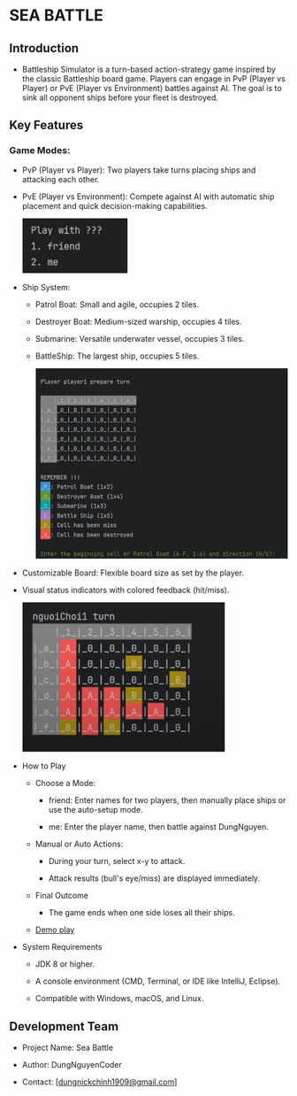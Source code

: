 # SEA BATTLE

## Introduction

- Battleship Simulator is a turn-based action-strategy game inspired by the classic Battleship board game. Players can engage in PvP (Player vs Player) or PvE (Player vs Environment) battles against AI. The goal is to sink all opponent ships before your fleet is destroyed.

## Key Features

### Game Modes:

- PvP (Player vs Player): Two players take turns placing ships and attacking each other.

- PvE (Player vs Environment): Compete against AI with automatic ship placement and quick decision-making capabilities.
  
    ![alt text](IMG/PlayMode.png)

- Ship System:

  + Patrol Boat: Small and agile, occupies 2 tiles.

  + Destroyer Boat: Medium-sized warship, occupies 4 tiles.

  + Submarine: Versatile underwater vessel, occupies 3 tiles.

  + BattleShip: The largest ship, occupies 5 tiles.

    ![alt text](IMG/Boat.png)

- Customizable Board: Flexible board size as set by the player.

- Visual status indicators with colored feedback (hit/miss).
  
  ![alt text](IMG/PlayerTurn.png)

- How to Play

  + Choose a Mode:

    + friend: Enter names for two players, then manually place ships or use the auto-setup mode.

    + me: Enter the player name, then battle against DungNguyen.

  + Manual or Auto Actions:

    + During your turn, select x-y to attack.

    + Attack results (bull's eye/miss) are displayed immediately.

  + Final Outcome

    + The game ends when one side loses all their ships.


  + [Demo play](https://www.youtube.com/watch?v=awg4-hqYpog)

- System Requirements

  + JDK 8 or higher.

  + A console environment (CMD, Terminal, or IDE like IntelliJ, Eclipse).

  + Compatible with Windows, macOS, and Linux.

## Development Team

- Project Name: Sea Battle

 - Author: DungNguyenCoder

- Contact: [dungnickchinh1909@gmail.com]
